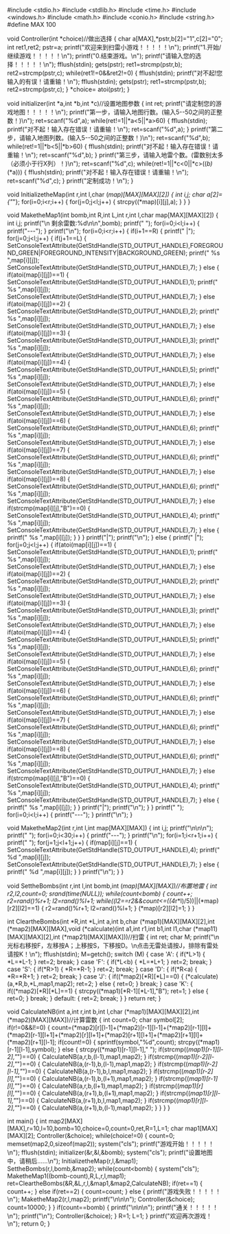 #include <stdio.h>
#include <stdlib.h>
#include <time.h>
#include <windows.h>
#include <math.h>
#include <conio.h>
#include <string.h>
#define MAX 100

void Controller(int *choice)//做出选择
{
    char a[MAX],*pstr,b[2]="1",c[2]="0";
    int ret1,ret2;
    pstr=a;
    printf("欢迎来到扫雷小游戏！！！！！\n");
    printf("1.开始/继续游戏！！！！！\n");
    printf("0.结束游戏。\n");
    printf("请输入您的选择！！！！！\n");
    fflush(stdin);
    gets(pstr);
    ret1=strcmp(pstr,b);
    ret2=strcmp(pstr,c);
    while(ret1!=0&&ret2!=0)
    {
        fflush(stdin);
        printf("对不起!您输入的有误！请重输！\n");
        fflush(stdin);
        gets(pstr);
        ret1=strcmp(pstr,b);
        ret2=strcmp(pstr,c);
    }
    *choice= atoi(pstr);
}

void initializer(int *a,int *b,int *c)//设置地图参数
{
    int ret;
    printf("请定制您的游戏地图！！！！！\n");
    printf("第一步，请输入地图行数。(输入5--50之间的正整数！)\n");
    ret=scanf("%d",a);
    while(ret!=1||*a<5||*a>60)
    {
        fflush(stdin);
        printf("对不起！输入存在错误！请重输！\n");
        ret=scanf("%d",a);
    }
    printf("第二步，请输入地图列数。(输入5--50之间的正整数！)\n");
    ret=scanf("%d",b);
    while(ret!=1||*b<5||*b>60)
    {
        fflush(stdin);
        printf("对不起！输入存在错误！请重输！\n");
        ret=scanf("%d",b);
    }
    printf("第三步，请输入地雷个数。(雷数别太多（必须小于行X列）！)\n");
    ret=scanf("%d",c);
    while(ret!=1||*c<0||*c>((*b)*(*a)))
    {
        fflush(stdin);
        printf("对不起！输入存在错误！请重输！\n");
        ret=scanf("%d",c);
    }
    printf("定制成功！\n");
}

void InitializetheMap(int r,int l,char (*map)[MAX][MAX][2])
{
    int i,j;
    char a[2]={"*"};
    for(i=0;i<r;i++)
    {
        for(j=0;j<l;j++)
        {
            strcpy((*map)[i][j],a);
        }
    }
}

void MaketheMap1(int bomb,int R,int L,int r,int l,char map[MAX][MAX][2])
{
    int i,j;
    printf("\n     剩余雷数:%d\n\n",bomb);
    printf("     ");
    for(i=0;i<l;i++)
    {
        printf("---");
    }
    printf("\n");
    for(i=0;i<r;i++)
    {
        if(i+1==R)
        {
            printf("    |");
            for(j=0;j<l;j++)
            {
                if(j+1==L)
                {
                    SetConsoleTextAttribute(GetStdHandle(STD_OUTPUT_HANDLE),FOREGROUND_GREEN|FOREGROUND_INTENSITY|BACKGROUND_GREEN);
                    printf(" %s ",map[i][j]);
                    SetConsoleTextAttribute(GetStdHandle(STD_OUTPUT_HANDLE),7);
                }
                else
                {
                    if(atoi(map[i][j])==1)
                    {
                        SetConsoleTextAttribute(GetStdHandle(STD_OUTPUT_HANDLE),1);
                        printf(" %s ",map[i][j]);
                        SetConsoleTextAttribute(GetStdHandle(STD_OUTPUT_HANDLE),7);
                    }
                    else if(atoi(map[i][j])==2)
                    {
                        SetConsoleTextAttribute(GetStdHandle(STD_OUTPUT_HANDLE),2);
                        printf(" %s ",map[i][j]);
                        SetConsoleTextAttribute(GetStdHandle(STD_OUTPUT_HANDLE),7);
                    }
                    else if(atoi(map[i][j])==3)
                    {
                        SetConsoleTextAttribute(GetStdHandle(STD_OUTPUT_HANDLE),3);
                        printf(" %s ",map[i][j]);
                        SetConsoleTextAttribute(GetStdHandle(STD_OUTPUT_HANDLE),7);
                    }
                    else if(atoi(map[i][j])==4)
                    {
                        SetConsoleTextAttribute(GetStdHandle(STD_OUTPUT_HANDLE),5);
                        printf(" %s ",map[i][j]);
                        SetConsoleTextAttribute(GetStdHandle(STD_OUTPUT_HANDLE),7);
                    }
                    else if(atoi(map[i][j])==5)
                    {
                        SetConsoleTextAttribute(GetStdHandle(STD_OUTPUT_HANDLE),6);
                        printf(" %s ",map[i][j]);
                        SetConsoleTextAttribute(GetStdHandle(STD_OUTPUT_HANDLE),7);
                    }
                    else if(atoi(map[i][j])==6)
                    {
                        SetConsoleTextAttribute(GetStdHandle(STD_OUTPUT_HANDLE),6);
                        printf(" %s ",map[i][j]);
                        SetConsoleTextAttribute(GetStdHandle(STD_OUTPUT_HANDLE),7);
                    }
                    else if(atoi(map[i][j])==7)
                    {
                        SetConsoleTextAttribute(GetStdHandle(STD_OUTPUT_HANDLE),6);
                        printf(" %s ",map[i][j]);
                        SetConsoleTextAttribute(GetStdHandle(STD_OUTPUT_HANDLE),7);
                    }
                    else if(atoi(map[i][j])==8)
                    {
                        SetConsoleTextAttribute(GetStdHandle(STD_OUTPUT_HANDLE),6);
                        printf(" %s ",map[i][j]);
                        SetConsoleTextAttribute(GetStdHandle(STD_OUTPUT_HANDLE),7);
                    }
                    else if(strcmp(map[i][j],"B")==0)
                    {
                        SetConsoleTextAttribute(GetStdHandle(STD_OUTPUT_HANDLE),4);
                        printf(" %s ",map[i][j]);
                        SetConsoleTextAttribute(GetStdHandle(STD_OUTPUT_HANDLE),7);
                    }
                    else
                    {
                        printf(" %s ",map[i][j]);
                    }
                }
            }
            printf("|");
            printf("\n");
        }
        else
        {
            printf("    |");
            for(j=0;j<l;j++)
            {
                if(atoi(map[i][j])==1)
                {
                    SetConsoleTextAttribute(GetStdHandle(STD_OUTPUT_HANDLE),1);
                    printf(" %s ",map[i][j]);
                    SetConsoleTextAttribute(GetStdHandle(STD_OUTPUT_HANDLE),7);
                }
                else if(atoi(map[i][j])==2)
                {
                    SetConsoleTextAttribute(GetStdHandle(STD_OUTPUT_HANDLE),2);
                    printf(" %s ",map[i][j]);
                    SetConsoleTextAttribute(GetStdHandle(STD_OUTPUT_HANDLE),7);
                }
                else if(atoi(map[i][j])==3)
                {
                    SetConsoleTextAttribute(GetStdHandle(STD_OUTPUT_HANDLE),3);
                    printf(" %s ",map[i][j]);
                    SetConsoleTextAttribute(GetStdHandle(STD_OUTPUT_HANDLE),7);
                }
                else if(atoi(map[i][j])==4)
                {
                    SetConsoleTextAttribute(GetStdHandle(STD_OUTPUT_HANDLE),5);
                    printf(" %s ",map[i][j]);
                    SetConsoleTextAttribute(GetStdHandle(STD_OUTPUT_HANDLE),7);
                }
                else if(atoi(map[i][j])==5)
                {
                    SetConsoleTextAttribute(GetStdHandle(STD_OUTPUT_HANDLE),6);
                    printf(" %s ",map[i][j]);
                    SetConsoleTextAttribute(GetStdHandle(STD_OUTPUT_HANDLE),7);
                }
                else if(atoi(map[i][j])==6)
                {
                    SetConsoleTextAttribute(GetStdHandle(STD_OUTPUT_HANDLE),6);
                    printf(" %s ",map[i][j]);
                    SetConsoleTextAttribute(GetStdHandle(STD_OUTPUT_HANDLE),7);
                }
                else if(atoi(map[i][j])==7)
                {
                    SetConsoleTextAttribute(GetStdHandle(STD_OUTPUT_HANDLE),6);
                    printf(" %s ",map[i][j]);
                    SetConsoleTextAttribute(GetStdHandle(STD_OUTPUT_HANDLE),7);
                }
                else if(atoi(map[i][j])==8)
                {
                    SetConsoleTextAttribute(GetStdHandle(STD_OUTPUT_HANDLE),6);
                    printf(" %s ",map[i][j]);
                    SetConsoleTextAttribute(GetStdHandle(STD_OUTPUT_HANDLE),7);
                }
                else if(strcmp(map[i][j],"B")==0)
                {
                    SetConsoleTextAttribute(GetStdHandle(STD_OUTPUT_HANDLE),4);
                    printf(" %s ",map[i][j]);
                    SetConsoleTextAttribute(GetStdHandle(STD_OUTPUT_HANDLE),7);
                }
                else
                {
                    printf(" %s ",map[i][j]);
                }
            }
            printf("|");
            printf("\n");
        }
    }
    printf("     ");
    for(i=0;i<l;i++)
    {
        printf("---");
    }
    printf("\n");
}

void MaketheMap2(int r,int l,int map[MAX][MAX])
{
    int i,j;
    printf("\n\n\n");
    printf("   ");
    for(i=0;i<30;i++)
    {
        printf("---");
    }
    printf("\n");
    for(i=1;i<r+1;i++)
    {
        printf("   ");
        for(j=1;j<l+1;j++)
        {
            if(map[i][j]==1)
            {
                SetConsoleTextAttribute(GetStdHandle(STD_OUTPUT_HANDLE),4);
                printf(" %d ",map[i][j]);
                SetConsoleTextAttribute(GetStdHandle(STD_OUTPUT_HANDLE),7);
            }
            else
            {
                printf(" %d ",map[i][j]);
            }
        }
        printf("\n");
    }
}

void SettheBombs(int r,int l,int bomb,int (*map)[MAX][MAX])//布置地雷
{
    int r2,l2,count=0;
    srand(time(NULL));
    while(count<bomb)
    {
        count++;
        r2=rand()%r+1;
        l2=rand()%l+1;
        while((l2==r2&&count<=((4*r*l)/5))||(*map)[r2][l2]==1)
        {
            r2=rand()%r+1;
            l2=rand()%l+1;
        }
        (*map)[r2][l2]=1;
    }
}

int CleartheBombs(int *R,int *L,int a,int b,char (*map1)[MAX][MAX][2],int (*map2)[MAX][MAX],void (*calculate)(int a1,int r1,int b1,int l1,char (*map11)[MAX][MAX][2],int (*map21)[MAX][MAX]))//扫雷
{
    int ret;
    char M;
    printf("\n光标右移按F，左移按A；上移按S，下移按D。\n点击无雷处请按J，排除有雷处请按K！\n");
    fflush(stdin);
    M=getch();
    switch (M)
        {
            case 'A':
                {
                    if(*L>1)
                    {
                        *L=*L-1;
                    }
                    ret=2;
                    break;
                }
            case 'F':
                {
                    if(*L<b)
                    {
                        *L=*L+1;
                    }
                    ret=2;
                    break;
                }
            case 'S':
                {
                    if(*R>1)
                    {
                        *R=*R-1;
                    }
                    ret=2;
                    break;
                }
            case 'D':
                {
                    if(*R<a)
                    {
                        *R=*R+1;
                    }
                    ret=2;
                    break;
                }
            case 'J':
                {
                    if((*map2)[*R][*L]==0)
                    {
                        (*calculate)(a,*R,b,*L,map1,map2);
                        ret=2;
                    }
                    else
                    {
                        ret=0;
                    }
                    break;
                }
            case 'K':
                {
                    if((*map2)[*R][*L]==1)
                    {
                        strcpy((*map1)[*R-1][*L-1],"B");
                        ret=1;
                    }
                    else
                    {
                        ret=0;
                    }
                    break;
                }
            default:
                {
                    ret=2;
                    break;
                }
        }
    return ret;
}

void CalculateNB(int a,int r,int b,int l,char (*map1)[MAX][MAX][2],int (*map2)[MAX][MAX])//计算雷数
{
    int count=0;
    char symbol[2];
    if(r!=0&&l!=0)
    {
        count=(*map2)[r][l-1]+(*map2)[r-1][l-1]+(*map2)[r-1][l]+(*map2)[r-1][l+1]+(*map2)[r][l+1]+(*map2)[r+1][l+1]+(*map2)[r+1][l]+(*map2)[r+1][l-1];
        if(count!=0)
        {
            sprintf(symbol,"%d",count);
            strcpy((*map1)[r-1][l-1],symbol);
        }
        else
        {
            strcpy((*map1)[r-1][l-1]," ");
            if(strcmp((*map1)[r-1][l-2],"*")==0)
            {
                CalculateNB(a,r,b,(l-1),map1,map2);
            }
            if(strcmp((*map1)[r-2][l-2],"*")==0)
            {
                CalculateNB(a,(r-1),b,(l-1),map1,map2);
            }
            if(strcmp((*map1)[r-2][l-1],"*")==0)
            {
                CalculateNB(a,(r-1),b,l,map1,map2);
            }
            if(strcmp((*map1)[r-2][l],"*")==0)
            {
                CalculateNB(a,(r-1),b,(l+1),map1,map2);
            }
            if(strcmp((*map1)[r-1][l],"*")==0)
            {
                CalculateNB(a,r,b,(l+1),map1,map2);
            }
            if(strcmp((*map1)[r][l],"*")==0)
            {
                CalculateNB(a,(r+1),b,(l+1),map1,map2);
            }
            if(strcmp((*map1)[r][l-1],"*")==0)
            {
                CalculateNB(a,(r+1),b,l,map1,map2);
            }
            if(strcmp((*map1)[r][l-2],"*")==0)
            {
                CalculateNB(a,(r+1),b,(l-1),map1,map2);
            }
        }
    }
}

int main()
{
    int map2[MAX][MAX],r=10,l=10,bomb=10,choice=0,count=0,ret,R=1,L=1;
    char map1[MAX][MAX][2];
    Controller(&choice);
    while(choice!=0)
    {
        count=0;
        memset(map2,0,sizeof(map2));
        system("cls");
        printf("游戏开始！！！！！\n");
        fflush(stdin);
        initializer(&r,&l,&bomb);
        system("cls");
        printf("设置地图中，请稍后......\n");
        InitializetheMap(r,l,&map1);
        SettheBombs(r,l,bomb,&map2);
        while(count<bomb)
        {
            system("cls");
            MaketheMap1((bomb-count),R,L,r,l,map1);
            ret=CleartheBombs(&R,&L,r,l,&map1,&map2,CalculateNB);
            if(ret==1)
            {
                count++;
            }
            else if(ret==2)
            {
                count=count;
            }
            else
            {
                printf("游戏失败！！！！！\n");
                MaketheMap2(r,l,map2);
                printf("\n\n\n");
                Controller(&choice);
                count=10000;
            }
        }
        if(count==bomb)
        {
            printf("\n\n\n");
            printf("通关！！！！！\n");
            printf("\n");
            Controller(&choice);
        }
        R=1;
        L=1;
    }
    printf("欢迎再次游戏！\n");
    return 0;
}

